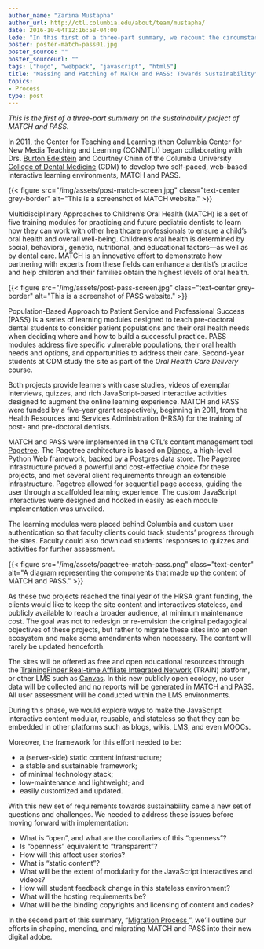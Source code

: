 ```yaml
---
author_name: "Zarina Mustapha"
author_url: http://ctl.columbia.edu/about/team/mustapha/
date: 2016-10-04T12:16:58-04:00
lede: "In this first of a three-part summary, we recount the circumstances that drove the decision to migrate two dental school projects, MATCH and PASS, to an open and sustainable framework. We also listed a few questions that we must address before moving forward with the implementation."
poster: poster-match-pass01.jpg
poster_source: ""
poster_sourceurl: ""
tags: ["hugo", "webpack", "javascript", "html5"]
title: "Massing and Patching of MATCH and PASS: Towards Sustainability"
topics:
- Process
type: post
---
```


*This is the first of a three-part summary on the sustainability project of MATCH and PASS.*

In 2011, the Center for Teaching and Learning (then Columbia Center for New
Media Teaching and Learning (CCNMTL)) began collaborating with Drs.
[Burton Edelstein](https://www.dental.columbia.edu/profiles/burton-l-edelstein-mph)
and Courtney Chinn of the Columbia University
[College of Dental Medicine](http://dental.columbia.edu)
(CDM) to develop two self-paced, web-based interactive learning environments,
MATCH and PASS.

{{< figure src="/img/assets/post-match-screen.jpg" class="text-center grey-border" alt="This is a screenshot of MATCH website." >}}

Multidisciplinary Approaches to Children’s Oral Health (MATCH) is a set of five
training modules for practicing and future pediatric dentists to learn how they
can work with other healthcare professionals to ensure a child’s oral health
and overall well-being. Children’s oral health is determined by social,
behavioral, genetic, nutritional, and educational factors—as well as by dental
care. MATCH is an innovative effort to demonstrate how partnering with experts
from these fields can enhance a dentist’s practice and help children and their
families obtain the highest levels of oral health.

{{< figure src="/img/assets/post-pass-screen.jpg" class="text-center grey-border" alt="This is a screenshot of PASS website." >}}

Population-Based Approach to Patient Service and Professional Success (PASS) is
a series of learning modules designed to teach pre-doctoral dental students to
consider patient populations and their oral health needs when deciding where
and how to build a successful practice. PASS modules address five specific
vulnerable populations, their oral health needs and options, and opportunities
to address their care. Second-year students at CDM study the site as part of
the *Oral Health Care Delivery* course.

Both projects provide learners with case studies, videos of exemplar
interviews, quizzes, and rich JavaScript-based interactive activities designed
to augment the online learning experience. MATCH and PASS were funded by a
five-year grant respectively, beginning in 2011, from the Health Resources and
Services Administration (HRSA) for the training of post- and pre-doctoral
dentists.

MATCH and PASS were implemented in the CTL’s content management tool
[Pagetree](https://github.com/ccnmtl/django-pagetree).
The Pagetree architecture is based on
[Django](https://www.djangoproject.com),
a high-level Python Web framework, backed by a Postgres data store. The
Pagetree infrastructure proved a powerful and cost-effective choice for these
projects, and met several client requirements through an extensible
infrastructure. Pagetree allowed for sequential page access, guiding the user
through a scaffolded learning experience. The custom JavaScript interactives
were designed and hooked in easily as each module implementation was unveiled.

The learning modules were placed behind Columbia and custom user authentication
so that faculty clients could track students’ progress through the sites.
Faculty could also download students’ responses to quizzes and activities
for further assessment.

{{< figure src="/img/assets/pagetree-match-pass.png" class="text-center" alt="A diagram representing the components that made up the content of MATCH and PASS." >}}

As these two projects reached the final year of the HRSA grant funding, the
clients would like to keep the site content and interactives stateless, and
publicly available to reach a broader audience, at minimum maintenance cost.
The goal was not to redesign or re-envision the original pedagogical objectives
of these projects, but rather to migrate these sites into an open ecosystem and
make some amendments when necessary. The content will rarely be updated henceforth.

The sites will be offered as free and open educational resources through the
[TrainingFinder Real-time Affiliate Integrated Network](https://www.train.org) 
(TRAIN) platform, or other LMS such as
[Canvas](https://www.canvaslms.com).
In this new publicly open ecology, no user data will be collected and no reports
will be generated in MATCH and PASS. All user assessment will be conducted
within the LMS environments.

During this phase, we would explore ways to make the JavaScript interactive
content modular, reusable, and stateless so that they can be embedded in other
platforms such as blogs, wikis, LMS, and even MOOCs.

Moreover, the framework for this effort needed to be:

* a (server-side) static content infrastructure;
* a stable and sustainable framework;
* of minimal technology stack;
* low-maintenance and lightweight; and 
* easily customized and updated.

With this new set of requirements towards sustainability came a new set of
questions and challenges. We needed to address these issues before moving
forward with implementation:

* What is “open”, and what are the corollaries of this “openness”?
* Is “openness” equivalent to “transparent”?
* How will this affect user stories?
* What is “static content”?
* What will be the extent of modularity for the JavaScript interactives and videos?
* How will student feedback change in this stateless environment?
* What will the hosting requirements be?
* What will be the binding copyrights and licensing of content and codes?

In the second part of this summary,
“[Migration Process ](/articles/match-pass-migration-02/)”,
we’ll outline our efforts in shaping, mending, and migrating MATCH and PASS into
their new digital adobe.